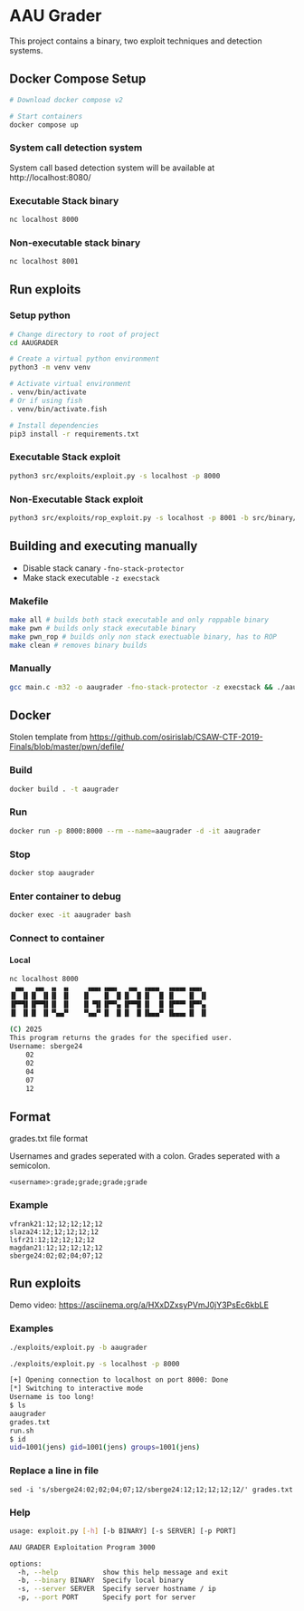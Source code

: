 # AAU Grader

This project contains a binary, two exploit techniques and detection systems.


## Docker Compose Setup

```sh
# Download docker compose v2

# Start containers
docker compose up
```

### System call detection system
System call based detection system will be available at http://localhost:8080/


### Executable Stack binary
```sh
nc localhost 8000
```

### Non-executable stack binary
```sh
nc localhost 8001
```

## Run exploits

### Setup python
```sh
# Change directory to root of project
cd AAUGRADER

# Create a virtual python environment
python3 -m venv venv

# Activate virtual environment
. venv/bin/activate
# Or if using fish
. venv/bin/activate.fish

# Install dependencies
pip3 install -r requirements.txt

```
### Executable Stack exploit
```sh
python3 src/exploits/exploit.py -s localhost -p 8000
```

### Non-Executable Stack exploit
```sh
python3 src/exploits/rop_exploit.py -s localhost -p 8001 -b src/binary/aaugrader_rop
```

## Building and executing manually

* Disable stack canary `-fno-stack-protector`
* Make stack executable `-z execstack`

### Makefile

```sh
make all # builds both stack executable and only roppable binary
make pwn # builds only stack executable binary
make pwn_rop # builds only non stack exectuable binary, has to ROP
make clean # removes binary builds
````

### Manually
```sh
gcc main.c -m32 -o aaugrader -fno-stack-protector -z execstack && ./aaugrader
```

## Docker
Stolen template from https://github.com/osirislab/CSAW-CTF-2019-Finals/blob/master/pwn/defile/
### Build
```sh
docker build . -t aaugrader
```

### Run
```sh
docker run -p 8000:8000 --rm --name=aaugrader -d -it aaugrader
```

### Stop
```sh
docker stop aaugrader
```

### Enter container to debug
```sh
docker exec -it aaugrader bash
```

### Connect to container

#### Local
```sh
nc localhost 8000
 ▗▄▖  ▗▄▖ ▗▖ ▗▖    ▗▄▄▖▗▄▄▖  ▗▄▖ ▗▄▄▄  ▗▄▄▄▖▗▄▄▖ 
▐▌ ▐▌▐▌ ▐▌▐▌ ▐▌   ▐▌   ▐▌ ▐▌▐▌ ▐▌▐▌  █ ▐▌   ▐▌ ▐▌
▐▛▀▜▌▐▛▀▜▌▐▌ ▐▌   ▐▌▝▜▌▐▛▀▚▖▐▛▀▜▌▐▌  █ ▐▛▀▀▘▐▛▀▚▖
▐▌ ▐▌▐▌ ▐▌▝▚▄▞▘   ▝▚▄▞▘▐▌ ▐▌▐▌ ▐▌▐▙▄▄▀ ▐▙▄▄▖▐▌ ▐▌
                                                 
(C) 2025                                         
This program returns the grades for the specified user.
Username: sberge24
	02
	02
	04
	07
	12
```

## Format

grades.txt file format

Usernames and grades seperated with a colon.
Grades seperated with a semicolon.
```
<username>:grade;grade;grade;grade
```

### Example
```
vfrank21:12;12;12;12;12
slaza24:12;12;12;12;12
lsfr21:12;12;12;12;12
magdan21:12;12;12;12;12
sberge24:02;02;04;07;12
```

## Run exploits
Demo video: https://asciinema.org/a/HXxDZxsyPVmJ0jY3PsEc6kbLE

### Examples

```sh
./exploits/exploit.py -b aaugrader
```

```sh
./exploits/exploit.py -s localhost -p 8000

[+] Opening connection to localhost on port 8000: Done
[*] Switching to interactive mode
Username is too long!
$ ls
aaugrader
grades.txt
run.sh
$ id
uid=1001(jens) gid=1001(jens) groups=1001(jens)
```
### Replace a line in file
`sed -i 's/sberge24:02;02;04;07;12/sberge24:12;12;12;12;12/' grades.txt`

### Help
```sh
usage: exploit.py [-h] [-b BINARY] [-s SERVER] [-p PORT]

AAU GRADER Exploitation Program 3000

options:
  -h, --help           show this help message and exit
  -b, --binary BINARY  Specify local binary
  -s, --server SERVER  Specify server hostname / ip
  -p, --port PORT      Specify port for server
```
